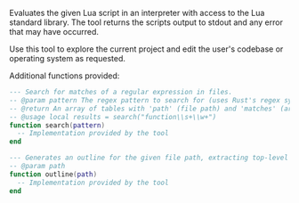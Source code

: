 Evaluates the given Lua script in an interpreter with access to the Lua standard library. The tool returns the scripts output to stdout and any error that may have occurred.

Use this tool to explore the current project and edit the user's codebase or operating system as requested.

Additional functions provided:

```lua
--- Search for matches of a regular expression in files.
-- @param pattern The regex pattern to search for (uses Rust's regex syntax)
-- @return An array of tables with 'path' (file path) and 'matches' (array of matching strings)
-- @usage local results = search("function\\s+\\w+")
function search(pattern)
  -- Implementation provided by the tool
end

--- Generates an outline for the given file path, extracting top-level symbols such as functions, classes, exports, and other significant declarations. This provides a structural overview of the file's contents.
-- @param path
function outline(path)
  -- Implementation provided by the tool
end
```
